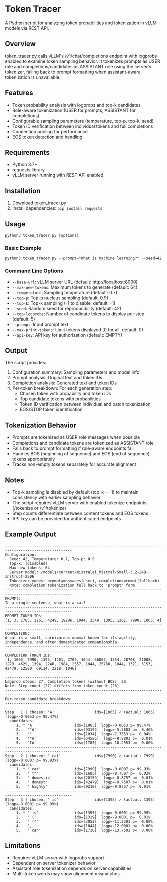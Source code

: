 # Token Tracer

A Python script for analyzing token probabilities and tokenization in vLLM models via REST API.

## Overview

token_tracer.py calls vLLM's /v1/chat/completions endpoint with logprobs enabled to examine token sampling behavior. It tokenizes prompts as USER role and completions/candidates as ASSISTANT role using the server's tokenizer, falling back to prompt formatting when assistant-aware tokenization is unavailable.

## Features

- Token probability analysis with logprobs and top-k candidates
- Role-aware tokenization (USER for prompts, ASSISTANT for completions)  
- Configurable sampling parameters (temperature, top-p, top-k, seed)
- Token ID verification between individual tokens and full completions
- Connection pooling for performance
- EOS token detection and handling

## Requirements

- Python 3.7+
- requests library
- vLLM server running with REST API enabled

## Installation

1. Download token_tracer.py
2. Install dependencies: `pip install requests`

## Usage

`python3 token_tracer.py [options]`

### Basic Example

`python3 token_tracer.py --prompt="What is machine learning?" --seed=42`

### Command Line Options

- `--base-url`: vLLM server URL (default: http://localhost:8000)
- `--max-new-tokens`: Maximum tokens to generate (default: 64)
- `--temperature`: Sampling temperature (default: 0.7)
- `--top-p`: Top-p nucleus sampling (default: 0.9)
- `--top-k`: Top-k sampling (-1 to disable, default: -1)
- `--seed`: Random seed for reproducibility (default: 42)
- `--top-logprobs`: Number of candidate tokens to display per step (default: 5)
- `--prompt`: Input prompt text
- `--max-print-tokens`: Limit tokens displayed (0 for all, default: 0)
- `--api-key`: API key for authorization (default: EMPTY)

## Output

The script provides:

1. Configuration summary: Sampling parameters and model info
2. Prompt analysis: Original text and token IDs
3. Completion analysis: Generated text and token IDs
4. Per-token breakdown: For each generation step:
   - Chosen token with probability and token IDs
   - Top candidate tokens with probabilities
   - Token ID verification between individual and batch tokenization
   - EOS/STOP token identification

## Tokenization Behavior

- Prompts are tokenized as USER role messages when possible
- Completions and candidate tokens are tokenized as ASSISTANT role
- Falls back to prompt formatting if role-aware endpoints fail
- Handles BOS (beginning of sequence) and EOS (end of sequence) tokens appropriately
- Tracks non-empty tokens separately for accurate alignment

## Notes

- Top-k sampling is disabled by default (top_k = -1) to maintain consistency with earlier sampling behavior
- The script requires vLLM server with enabled tokenize endpoints (/tokenize or /v1/tokenize)
- Step counts differentiate between content tokens and EOS tokens
- API key can be provided for authenticated endpoints

## Example Output

```
----------------------------------------------------------------------------------------------------
Configuration:
  Seed: 42, Temperature: 0.7, Top-p: 0.9
  Top-k: (disabled)
  Max new tokens: 64
  Server model: /models/current/mistralai_Mistral-Small-3.2-24B-Instruct-2506
  Tokenizer modes: prompt=messages(user), completion=prompt(fallback)
  Note: completion tokenization fell back to 'prompt' form
----------------------------------------------------------------------------------------------------
PROMPT:
In a single sentence, what is a cat?
----------------------------------------------------------------------------------------------------
PROMPT TOKEN IDs:
[1, 3, 1785, 1261, 4249, 19286, 1044, 2549, 1395, 1261, 7990, 1063, 4]
----------------------------------------------------------------------------------------------------
COMPLETION:
A cat is a small, carnivorous mammal known for its agility, independence, and often domesticated companionship.
----------------------------------------------------------------------------------------------------
COMPLETION TOKEN IDs:
[1, 1065, 7990, 1395, 1261, 3709, 1044, 66067, 1354, 28708, 21008, 1279, 4629, 1394, 2246, 1984, 2557, 1044, 25760, 1044, 1321, 5153, 42479, 12500, 69114, 3218, 1046]
----------------------------------------------------------------------------------------------------
Logprob steps: 27, Completion tokens (without BOS): 26
Note: Step count (27) differs from token count (26)
----------------------------------------------------------------------------------------------------
Per-token candidate breakdown:
----------------------------------------------------------------------------------------------------
Step   1 | chosen: 'A'                  ids=[1065] ✓ (actual: 1065)  (logp=-0.0053 p= 99.47%)
  candidates:
     1. * 'A'                  ids=[1065]  logp=-0.0053 p= 99.47%
     2.   '"A'                 ids=[93192]  logp=-5.3803 p=  0.46%
     3.   '"'                  ids=[1034]  logp=-7.7553 p=  0.04%
     4.   '*A'                 ids=[64586]  logp=-8.8803 p=  0.01%
     5.   'In'                 ids=[1785]  logp=-10.2553 p=  0.00%
----------------------------------------------------------------------------------------------------
Step   2 | chosen: ' cat'               ids=[7990] ✓ (actual: 7990)  (logp=-0.0007 p= 99.93%)
  candidates:
     1. * ' cat'               ids=[7990]  logp=-0.0007 p= 99.93%
     2.   ' **'                ids=[1603]  logp=-8.7507 p=  0.02%
     3.   ' domestic'          ids=[20159]  logp=-8.8757 p=  0.01%
     4.   ' domest'            ids=[42479]  logp=-9.7507 p=  0.01%
     5.   ' highly'            ids=[9210]  logp=-9.8757 p=  0.01%
----------------------------------------------------------------------------------------------------
Step   3 | chosen: ' is'                ids=[1395] ✓ (actual: 1395)  (logp=-0.0001 p= 99.99%)
  candidates:
     1. * ' is'                ids=[1395]  logp=-0.0001 p= 99.99%
     2.   ' ('                 ids=[1319]  logp=-9.0001 p=  0.01%
     3.   ' (*'                ids=[3052]  logp=-11.2501 p=  0.00%
     4.   ','                  ids=[1044]  logp=-12.0001 p=  0.00%
     5.   ' can'               ids=[1710]  logp=-13.7501 p=  0.00%
```

## Limitations

- Requires vLLM server with logprobs support
- Dependent on server tokenizer behavior
- Assistant role tokenization depends on server capabilities
- Multi-token words may show alignment mismatches
